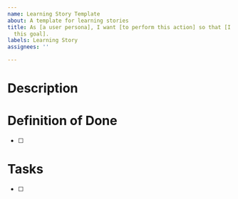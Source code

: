 ```yaml
---
name: Learning Story Template
about: A template for learning stories
title: As [a user persona], I want [to perform this action] so that [I can accomplish
  this goal].
labels: Learning Story
assignees: ''

---
```


# Description


# Definition of Done

- [ ]

# Tasks

- [ ]
